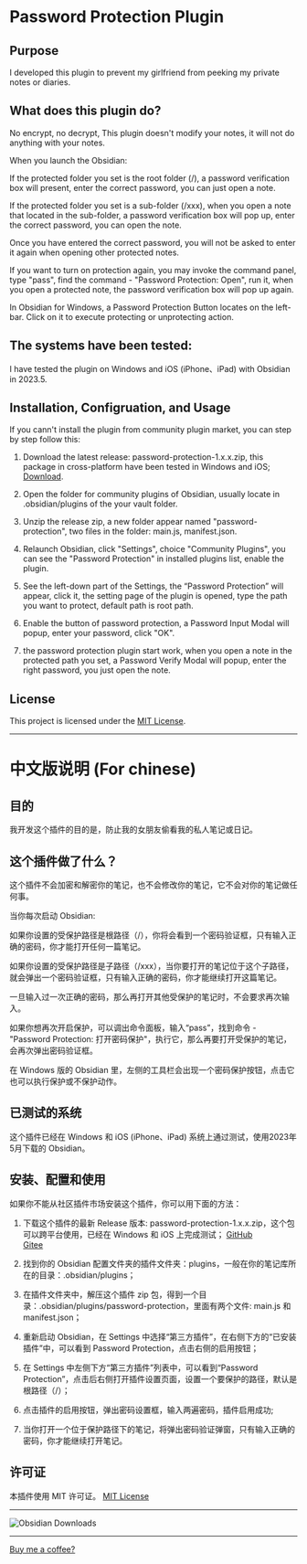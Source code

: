 # Password Protection Plugin

## Purpose

I developed this plugin to prevent my girlfriend from peeking my private notes or diaries.  

## What does this plugin do?

No encrypt, no decrypt, This plugin doesn't modify your notes, it will not do anything with your notes.  

When you launch the Obsidian:

If the protected folder you set is the root folder (/), a password verification box will present, enter the correct password, you can just open a note.  

If the protected folder you set is a sub-folder (/xxx), when you open a note that located in the sub-folder, a password verification box will pop up, enter the correct password, you can open the note.  

Once you have entered the correct password, you will not be asked to enter it again when opening other protected notes.  

If you want to turn on protection again, you may invoke the command panel, type "pass", find the command - "Password Protection: Open", run it, when you open a protected note, the password verification box will pop up again.  

In Obsidian for Windows, a Password Protection Button locates on the left-bar. Click on it to execute protecting or unprotecting action.  

## The systems have been tested:

I have tested the plugin on Windows and iOS (iPhone、iPad) with Obsidian in 2023.5.

## Installation, Configruation, and Usage

If you cann't install the plugin from community plugin market, you can step by step follow this:
 
1. Download the latest release: password-protection-1.x.x.zip, this package in cross-platform have been tested in Windows and iOS; [Download](https://github.com/qing3962/password-protection/releases).

2. Open the folder for community plugins of Obsidian, usually locate in .obsidian/plugins of the your vault folder.

3. Unzip the release zip, a new folder appear named "password-protection", two files in the folder: main.js, manifest.json.

4. Relaunch Obsidian, click "Settings", choice "Community Plugins", you can see the "Password Protection" in installed plugins list, enable the plugin.

5. See the left-down part of the Settings, the “Password Protection” will appear, click it, the setting page of the plugin is opened, type the path you want to protect, default path is root path.

6. Enable the button of password protection, a Password Input Modal will popup, enter your password, click "OK".

7. the password protection plugin start work, when you open a note in the protected path you set, a Password Verify Modal will popup, enter the right password, you just open the note.  

## License

This project is licensed under the [MIT License](LICENSE).

------  

# 中文版说明 (For chinese)

## 目的

我开发这个插件的目的是，防止我的女朋友偷看我的私人笔记或日记。  

## 这个插件做了什么？

这个插件不会加密和解密你的笔记，也不会修改你的笔记，它不会对你的笔记做任何事。  

当你每次启动 Obsidian:

如果你设置的受保护路径是根路径（/），你将会看到一个密码验证框，只有输入正确的密码，你才能打开任何一篇笔记。  

如果你设置的受保护路径是子路径（/xxx），当你要打开的笔记位于这个子路径，就会弹出一个密码验证框，只有输入正确的密码，你才能继续打开这篇笔记。  

一旦输入过一次正确的密码，那么再打开其他受保护的笔记时，不会要求再次输入。  

如果你想再次开启保护，可以调出命令面板，输入“pass”，找到命令 - "Password Protection: 打开密码保护"，执行它，那么再要打开受保护的笔记，会再次弹出密码验证框。  

在 Windows 版的 Obsidian 里，左侧的工具栏会出现一个密码保护按钮，点击它也可以执行保护或不保护动作。  

## 已测试的系统

这个插件已经在 Windows 和 iOS (iPhone、iPad) 系统上通过测试，使用2023年5月下载的 Obsidian。  

## 安装、配置和使用

如果你不能从社区插件市场安装这个插件，你可以用下面的方法：

1. 下载这个插件的最新 Release 版本: password-protection-1.x.x.zip，这个包可以跨平台使用，已经在 Windows 和 iOS 上完成测试； [GitHub](https://github.com/qing3962/password-protection/releases)  
[Gitee](https://gitee.com/qing3962/password-protection/)

2. 找到你的 Obsidian 配置文件夹的插件文件夹：plugins，一般在你的笔记库所在的目录：.obsidian/plugins；

3. 在插件文件夹中，解压这个插件 zip 包，得到一个目录：.obsidian/plugins/password-protection，里面有两个文件: main.js 和 manifest.json；

4. 重新启动 Obsidian，在 Settings 中选择“第三方插件”，在右侧下方的“已安装插件”中，可以看到 Password Protection，点击右侧的启用按钮；

5. 在 Settings 中左侧下方“第三方插件”列表中，可以看到“Password Protection”，点击后右侧打开插件设置页面，设置一个要保护的路径，默认是根路径（/）；

6. 点击插件的启用按钮，弹出密码设置框，输入两遍密码，插件启用成功;

7. 当你打开一个位于保护路径下的笔记，将弹出密码验证弹窗，只有输入正确的密码，你才能继续打开笔记。  


## 许可证

本插件使用 MIT 许可证。 [MIT License](LICENSE)

------  

![Obsidian Downloads](https://img.shields.io/badge/dynamic/json?logo=obsidian&color=%23483699&label=downloads&query=%24%5B%22password-protection%22%5D.downloads&url=https%3A%2F%2Fraw.githubusercontent.com%2Fobsidianmd%2Fobsidian-releases%2Fmaster%2Fcommunity-plugin-stats.json)  

------  

<a href="https://bmc.link/qing3962">Buy me a coffee?</a>  
